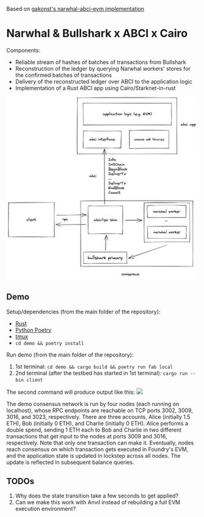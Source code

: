 Based on [gakonst's narwhal-abci-evm implementation](https://github.com/gakonst/narwhal-abci-evm/blob/master/evm-abci/src/types.rs)

# Narwhal & Bullshark x ABCI x Cairo

Components:
* Reliable stream of hashes of batches of transactions from Bullshark
* Reconstruction of the ledger by querying Narwhal workers' stores for the confirmed batches of transactions
* Delivery of the reconstructed ledger over ABCI to the application logic
* Implementation of a Rust ABCI app using Cairo/Starknet-in-rust
  
![](./assets/architecture.png)

## Demo

Setup/dependencies (from the main folder of the repository):
* [Rust](https://www.rust-lang.org/)
* [Python Poetry](https://python-poetry.org/)
* [tmux](https://github.com/tmux/tmux)
* `cd demo && poetry install`

Run demo (from the main folder of the repository):
1. 1st terminal: `cd demo && cargo build && poetry run fab local`
2. 2nd terminal (after the testbed has started in 1st terminal): `cargo run --bin client`

The second command will produce output like this:
<a href="https://asciinema.org/a/DP9RN2FzEtIyndGQdFxdkHXen" target="_blank"><img src="https://asciinema.org/a/DP9RN2FzEtIyndGQdFxdkHXen.svg" /></a>

The demo consensus network is run by four nodes (each running on localhost), whose RPC endpoints are reachable on TCP ports 3002, 3009, 3016, and 3023, respectively. There are three accounts, Alice (initially 1.5 ETH), Bob (initially 0 ETH), and Charlie (initially 0 ETH). Alice performs a double spend, sending 1 ETH each to Bob and Charlie in two different transactions that get input to the nodes at ports 3009 and 3016, respectively. Note that only one transaction can make it. Eventually, nodes reach consensus on which transaction gets executed in Foundry's EVM, and the application state is updated in lockstep across all nodes. The update is reflected in subsequent balance queries.

## TODOs

1. Why does the state transition take a few seconds to get applied?
2. Can we make this work with Anvil instead of rebuilding a full EVM execution environment?
